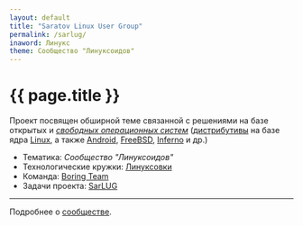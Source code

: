 ```yaml
---
layout: default
title: "Saratov Linux User Group"
permalink: /sarlug/
inaword: Линукс
theme: Сообщество "Линуксоидов"
---
```


# [](#header-1) {{ page.title }}

Проект посвящен обширной теме связанной с решениями на базе открытых и [*свободных
операционных систем*](https://ru.wikipedia.org/wiki/Категория:Свободные_операционные_системы)
([дистрибутивы](https://distrowatch.com/dwres.php?resource=popularity) на базе ядра
[Linux](http://kernel.org), а также [Android](https://developer.android.com/),
[FreeBSD](https://www.freebsd.org/ru/), [Inferno](http://www.vitanuova.com/inferno/) и др.)

* Тематика: *Сообщество "Линуксоидов"*
* Технологические кружки: [Линуксовки](meetup)
* Команда: [Boring Team](https://github.com/orgs/boringplace/teams/boring-team)
* Задачи проекта: [SarLUG](https://github.com/orgs/boringplace/projects/4)

__________

Подробнее о [сообществе](about).

